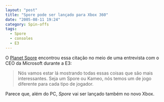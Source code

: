 ```yaml
---
layout: "post"
title: "Spore pode ser lançado para Xbox 360"
date: "2005-08-11 19:24"
category: Spin-offs
tags:
  - Spore
  - consoles
  - E3
---
```


O [Planet Spore](http://www.planetspore.co.uk/) encontrou essa citação no meio de uma entrevista com o CEO da Microsoft durante a E3:

> Nós vamos estar lá mostrando todas essas coisas que são mais interessantes. Seja um Spore ou Kameo, nós temos um de jogo diferente para cada tipo de jogador.

Parece que, além do PC, _Spore_ vai ser lançado também no novo Xbox.
